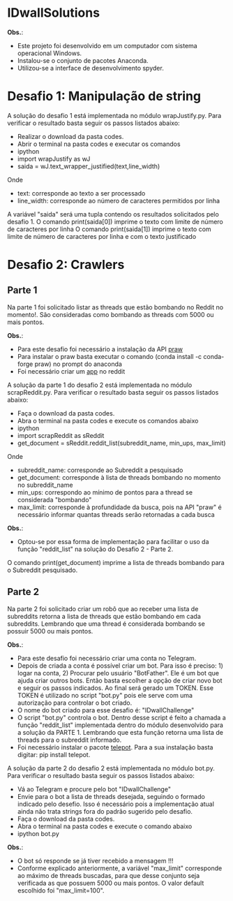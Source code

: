 # IDwallSolutions

**Obs.**:
- Este projeto foi desenvolvido em um computador com sistema operacional Windows. 
- Instalou-se o conjunto de pacotes Anaconda.
- Utilizou-se a interface de desenvolvimento spyder.

# Desafio 1: Manipulação de string

A solução do desafio 1 está implementada no módulo wrapJustify.py.
Para verificar o resultado basta seguir os passos listados abaixo:
- Realizar o download da pasta codes.
- Abrir o terminal na pasta codes e executar os comandos
- ipython
- import wrapJustify as wJ
- saida = wJ.text_wrapper_justified(text,line_width)

Onde
- text: corresponde ao texto a ser processado
- line_width: corresponde ao número de caracteres permitidos por linha

A variável "saida" será uma tupla contendo os resultados solicitados pelo desafio 1.
O comando print(saida[0]) imprime o texto com limite de número de caracteres por linha
O comando print(saida[1]) imprime o texto com limite de número de caracteres por linha e com o texto justificado

# Desafio 2: Crawlers

## Parte 1
Na parte 1 foi solicitado listar as threads que estão bombando no Reddit no momento!. São consideradas como bombando as threads com 5000 ou mais pontos.

**Obs.**:
- Para este desafio foi necessário a instalação da API [praw](https://praw.readthedocs.io/en/latest/)
- Para instalar o praw basta executar o comando (conda install -c conda-forge praw) no prompt do anaconda 
- Foi necessário criar um [app](https://www.reddit.com/prefs/apps) no reddit

A solução da parte 1 do desafio 2 está implementada no módulo scrapReddit.py.
Para verificar o resultado basta seguir os passos listados abaixo:
- Faça o download da pasta codes.
- Abra o terminal na pasta codes e execute os comandos abaixo
- ipython
- import scrapReddit as sReddit
- get_document = sReddit.reddit_list(subreddit_name, min_ups, max_limit)

Onde
- subreddit_name: corresponde ao Subreddit a pesquisado
- get_document: corresponde à lista de threads bombando no momento no subreddit_name
- min_ups: correspondo ao mínimo de pontos para a thread se considerada "bombando"
- max_limit: corresponde à profundidade da busca, pois na API "praw" é necessário informar quantas threads serão retornadas a cada busca

**Obs.**:
- Optou-se por essa forma de implementação para facilitar o uso da função "reddit_list" na solução do Desafio 2 - Parte 2.

O comando print(get_document) imprime a lista de threads bombando para o Subreddit pesquisado.

## Parte 2
Na parte 2 foi solicitado criar um robô que ao receber uma lista de subreddits retorna a lista de threads que estão bombando em cada subreddits. Lembrando que uma thread é considerada bombando se possuir 5000  ou mais pontos.

**Obs.**:
- Para este desafio foi necessário criar uma conta no Telegram.
- Depois de criada a conta é possível criar um bot. Para isso é preciso: 1) logar na conta, 2) Procurar pelo usuário "BotFather". Ele é um bot que ajuda criar outros bots. Então basta escolher a opção de criar novo bot e seguir os passos indicados. Ao final será gerado um TOKEN. Esse TOKEN é utilizado no script "bot.py" pois ele serve com uma autorização para controlar o bot criado.
- O nome do bot criado para esse desafio é: "IDwallChallenge"
- O script "bot.py" controla o bot. Dentro desse script é feito a chamada a função "reddit_list" implementada dentro do módulo desenvolvido para a solução da PARTE 1. Lembrando que esta função retorna uma lista de threads para o subreddit informado.
- Foi necessário instalar o pacote [telepot](https://telepot.readthedocs.io/en/latest/). Para a sua instalação basta digitar: pip install telepot.

A solução da parte 2 do desafio 2 está implementada no módulo bot.py.
Para verificar o resultado basta seguir os passos listados abaixo:
- Vá ao Telegram e procure pelo bot "IDwallChallenge"
- Envie para o bot a lista de threads desejada, seguindo o formado indicado pelo desefio. Isso é necessário pois a implementação atual ainda não trata strings fora do padrão sugerido pelo desafio.
- Faça o download da pasta codes.
- Abra o terminal na pasta codes e execute o comando abaixo
- ipython bot.py


**Obs.**:
- O bot só responde se já tiver recebido a mensagem !!!
- Conforme explicado anteriormente, a variável "max_limit" corresponde ao máximo de threads buscadas, para que desse conjunto seja verificada as que possuem 5000 ou mais pontos. O valor default escolhido foi "max_limit=100".







